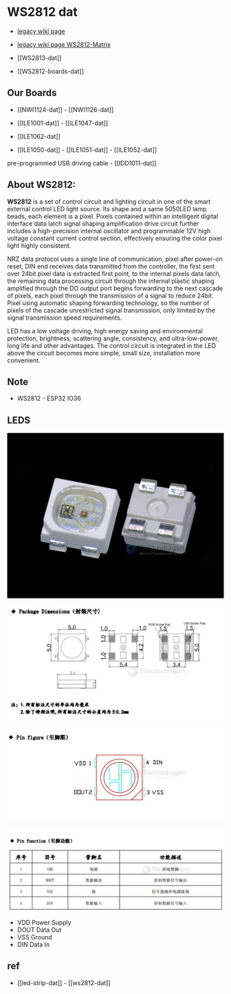 
# WS2812 dat 

- [legacy wiki page ](https://www.electrodragon.com/w/W2812)

- [legacy wiki page WS2812-Matrix](https://w.electrodragon.com/w/WS2812-Matrix)

- [[WS2813-dat]]

- [[WS2812-boards-dat]]

## Our Boards 

- [[NWI1124-dat]] - [[NWI1126-dat]]

- [[ILE1001-dat]] - [[ILE1047-dat]]

- [[ILE1062-dat]]

- [[ILE1050-dat]] - [[ILE1051-dat]] - [[ILE1052-dat]]

pre-programmed USB driving cable - [[IDD1011-dat]]


## About WS2812:

**WS2812** is a set of control circuit and lighting circuit in one of the smart external control LED light source. Its shape and a same 5050LED lamp beads, each element is a pixel. Pixels contained within an intelligent digital interface data latch signal shaping amplification drive circuit further includes a high-precision internal oscillator and programmable 12V high voltage constant current control section, effectively ensuring the color pixel light highly consistent.

NRZ data protocol uses a single line of communication, pixel after power-on reset, DIN end receives data transmitted from the controller, the first sent over 24bit pixel data is extracted first point, to the internal pixels data latch, the remaining data processing circuit through the internal plastic shaping amplified through the DO output port begins forwarding to the next cascade of pixels, each pixel through the transmission of a signal to reduce 24bit. Pixel using automatic shaping forwarding technology, so the number of pixels of the cascade unrestricted signal transmission, only limited by the signal transmission speed requirements.

LED has a low voltage driving, high energy saving and environmental protection, brightness, scattering angle, consistency, and ultra-low-power, long life and other advantages. The control circuit is integrated in the LED above the circuit becomes more simple, small size, installation more convenient.





## Note 

- WS2812 - ESP32 IO36

## LEDS

![](10PCs-WS2812B-4Pin-SMD5050-RGB-LED-01.png)


![](2024-01-13-11-33-07.png)

![](2024-01-13-11-33-24.png)

![](2024-01-13-11-33-41.png)

- VDD Power Supply
- DOUT Data Out 
- VSS  Ground 
- DIN Data In 

## ref 

- [[led-strip-dat]] - [[ws2812-dat]]